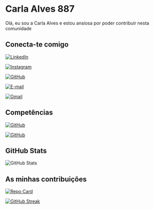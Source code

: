 # Carla Alves 887

Olá, eu sou a Carla Alves e estou ansiosa por poder contribuir nesta comunidade

## Conecta-te comigo

[![LinkedIn](https://img.shields.io/badge/LinkedIn-0077B5?style=for-the-badge&logo=linkedin)](https://www.linkedin.com/in/carla-alves1/)

[![Instagram](https://img.shields.io/badge/-Instagram-%23E4405F?style=for-the-badge&logo=instagram)](https://www.instagram.com/carlaalves007/)

[![GitHub](https://img.shields.io/badge/GitHub-100000?style=for-the-badge&logo=github)](https://github.com/CarlaAlves887)

[![E-mail](https://img.shields.io/badge/-Email-000?style=for-the-badge&logo=microsoft-outlook)](mailto:carla.alves@itsector.pt)

[![Gmail](https://img.shields.io/badge/Gmail-333333?style=for-the-badge&logo=gmail)](mailto:carlamaalves7@gmail.com)

## Competências

[![GitHub](https://img.shields.io/badge/GitHub-100000?style=for-the-bagde&logo=github)](https://docs.github.com/)

[![GitHub](https://img.shields.io/badge/Git-100000?style=for-the-bagde&logo=git)](https://git-scm.com/doc)

## GitHub Stats

![GitHub Stats](https://github-readme-stats.vercel.app/api?username=CarlaAlves887&theme=transparent&bg_color=000&border_color=30A3DC&show_icons=true&icon_color=30A3DC&title_color=30A3DC&text_color=FFF&hide_title=true&hide=stars)

## As minhas contribuições

[![Repo Card](https://github-readme-stats.vercel.app/api/pin/?username=CarlaAlves887&repo=dio-lab-open-source&bg_color=000&border_color=30A3DC&show_icons=true&icon_color=30A3DC&title_color=30A3DC&text_color=FFF)](https://github.com/CarlaAlves887/dio-lab-open-source)

[![GitHub Streak](https://streak-stats.demolab.com/?user=CarlaAlves887&theme=bear&background=000&border=30A3DC&dates=FFF)](https://git.io/streak-stats)
